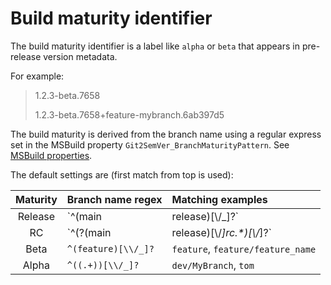 ﻿---
uid: maturity-identifier
---

# Build maturity identifier

The build maturity identifier is a label like `alpha` or `beta` that appears in pre-release version metadata.

For example:

> 1.2.3-beta.7658
>
> 1.2.3-beta.7658+feature-mybranch.6ab397d5

The build maturity is derived from the branch name using a regular express set in the MSBuild property `Git2SemVer_BranchMaturityPattern`.
See [MSBuild properties](xref:msbuild-properties).

The default settings are (first match from top is used):

| Maturity | Branch name regex                         | Matching examples  |
| :---:    |:---                                       |:---                |
| Release  | `^(main|release)[\\/_]?`                  | `main`, `release`, `release/release_name` |
| RC       | `^(?<rc>(main|release)[\\/_]rc.*)[\\/_]?` | `main/rc`, `release/rc5`  |
| Beta     | `^(feature)[\\/_]?`                       | `feature`, `feature/feature_name`  |
| Alpha    | `^((.+))[\\/_]?`                          | `dev/MyBranch`, `tom` |

